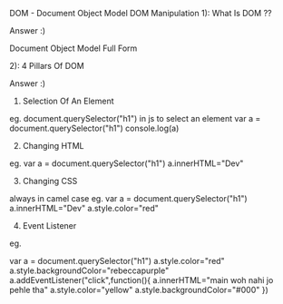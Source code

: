 DOM - Document Object Model
DOM Manipulation 
1):
What Is DOM ??

Answer :)

Document Object Model Full Form 

2):
4 Pillars Of DOM

Answer :)

1. Selection Of An Element 

eg.
document.querySelector("h1") in js to select an element
var a = document.querySelector("h1")
console.log(a)

2. Changing HTML

eg.
var a = document.querySelector("h1")
a.innerHTML="Dev"

3. Changing CSS

always in camel case
eg.
var a = document.querySelector("h1")
a.innerHTML="Dev"
a.style.color="red"

4. Event Listener

eg.

var a = document.querySelector("h1")
a.style.color="red"
a.style.backgroundColor="rebeccapurple"
a.addEventListener("click",function(){
    a.innerHTML="main woh nahi jo pehle tha"
    a.style.color="yellow"
    a.style.backgroundColor="#000"
})









